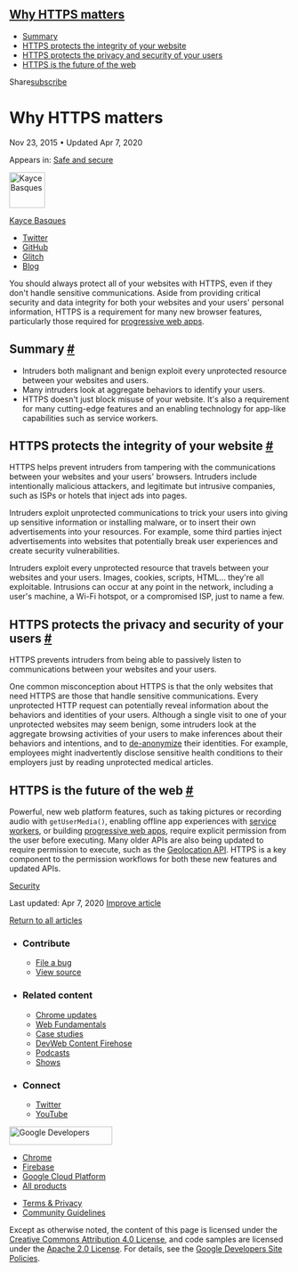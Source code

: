 ## <a href="#why-https-matters" class="w-toc__header--link">Why HTTPS matters</a>

- [Summary](#summary)
- [HTTPS protects the integrity of your website](#integrity)
- [HTTPS protects the privacy and security of your users](#privacy)
- [HTTPS is the future of the web](#capabilities)

Share<a href="/newsletter/" class="gc-analytics-event w-actions__fab w-actions__fab--subscribe"><span>subscribe</span></a>

# Why HTTPS matters

Nov 23, 2015 <span class="w-author__separator">•</span> Updated Apr 7, 2020

<span class="w-post-signpost__title">Appears in:</span> <a href="/secure" class="w-post-signpost__link">Safe and secure</a>

[<img src="https://web-dev.imgix.net/image/admin/7GdPR4YDRHSS6llepBOd.jpg?auto=format&amp;fit=crop&amp;h=64&amp;w=64" alt="Kayce Basques" class="w-author__image" sizes="(min-width: 64px) 64px, calc(100vw - 48px)" srcset="https://web-dev.imgix.net/image/admin/7GdPR4YDRHSS6llepBOd.jpg?fit=crop&amp;h=64&amp;w=64&amp;auto=format&amp;dpr=1&amp;q=75, https://web-dev.imgix.net/image/admin/7GdPR4YDRHSS6llepBOd.jpg?fit=crop&amp;h=64&amp;w=64&amp;auto=format&amp;dpr=2&amp;q=50 2x, https://web-dev.imgix.net/image/admin/7GdPR4YDRHSS6llepBOd.jpg?fit=crop&amp;h=64&amp;w=64&amp;auto=format&amp;dpr=3&amp;q=35 3x, https://web-dev.imgix.net/image/admin/7GdPR4YDRHSS6llepBOd.jpg?fit=crop&amp;h=64&amp;w=64&amp;auto=format&amp;dpr=4&amp;q=23 4x, https://web-dev.imgix.net/image/admin/7GdPR4YDRHSS6llepBOd.jpg?fit=crop&amp;h=64&amp;w=64&amp;auto=format&amp;dpr=5&amp;q=20 5x" width="64" height="64" />](/authors/kaycebasques/)

<a href="/authors/kaycebasques/" class="w-author__name-link">Kayce Basques</a>

- <a href="https://twitter.com/kaycebasques" class="w-author__link">Twitter</a>
- <a href="https://github.com/kaycebasques" class="w-author__link">GitHub</a>
- <a href="https://glitch.com/@kaycebasques" class="w-author__link">Glitch</a>
- <a href="https://kayce.basqu.es/" class="w-author__link">Blog</a>

You should always protect all of your websites with HTTPS, even if they don't handle sensitive communications. Aside from providing critical security and data integrity for both your websites and your users' personal information, HTTPS is a requirement for many new browser features, particularly those required for [progressive web apps](/progressive-web-apps).

## Summary <a href="#summary" class="w-headline-link">#</a>

- Intruders both malignant and benign exploit every unprotected resource between your websites and users.
- Many intruders look at aggregate behaviors to identify your users.
- HTTPS doesn't just block misuse of your website. It's also a requirement for many cutting-edge features and an enabling technology for app-like capabilities such as service workers.

## HTTPS protects the integrity of your website <a href="#integrity" class="w-headline-link">#</a>

HTTPS helps prevent intruders from tampering with the communications between your websites and your users' browsers. Intruders include intentionally malicious attackers, and legitimate but intrusive companies, such as ISPs or hotels that inject ads into pages.

Intruders exploit unprotected communications to trick your users into giving up sensitive information or installing malware, or to insert their own advertisements into your resources. For example, some third parties inject advertisements into websites that potentially break user experiences and create security vulnerabilities.

Intruders exploit every unprotected resource that travels between your websites and your users. Images, cookies, scripts, HTML… they're all exploitable. Intrusions can occur at any point in the network, including a user's machine, a Wi-Fi hotspot, or a compromised ISP, just to name a few.

## HTTPS protects the privacy and security of your users <a href="#privacy" class="w-headline-link">#</a>

HTTPS prevents intruders from being able to passively listen to communications between your websites and your users.

One common misconception about HTTPS is that the only websites that need HTTPS are those that handle sensitive communications. Every unprotected HTTP request can potentially reveal information about the behaviors and identities of your users. Although a single visit to one of your unprotected websites may seem benign, some intruders look at the aggregate browsing activities of your users to make inferences about their behaviors and intentions, and to [de-anonymize](https://en.wikipedia.org/wiki/De-anonymization) their identities. For example, employees might inadvertently disclose sensitive health conditions to their employers just by reading unprotected medical articles.

## HTTPS is the future of the web <a href="#capabilities" class="w-headline-link">#</a>

Powerful, new web platform features, such as taking pictures or recording audio with `getUserMedia()`, enabling offline app experiences with [service workers](/service-workers-cache-storage/), or building [progressive web apps](/progressive-web-apps), require explicit permission from the user before executing. Many older APIs are also being updated to require permission to execute, such as the [Geolocation API](https://developer.mozilla.org/docs/Web/API/Geolocation/Using_geolocation). HTTPS is a key component to the permission workflows for both these new features and updated APIs.

<a href="/tags/security/" class="w-chip">Security</a>

<span class="w-mr--sm">Last updated: Apr 7, 2020 </span>[Improve article](https://github.com/GoogleChrome/web.dev/blob/master/src/site/content/en/secure/why-https-matters/index.md)

<a href="/secure" class="gc-analytics-event w-article-navigation__link w-article-navigation__link--back w-article-navigation__link--single">Return to all articles</a>

- ### Contribute

  - <a href="https://github.com/GoogleChrome/web.dev/issues/new?assignees=&amp;labels=bug&amp;template=bug_report.md&amp;title=" class="w-footer__linkbox-link">File a bug</a>
  - <a href="https://github.com/googlechrome/web.dev" class="w-footer__linkbox-link">View source</a>

- ### Related content

  - <a href="https://blog.chromium.org/" class="w-footer__linkbox-link">Chrome updates</a>
  - <a href="https://developers.google.com/web/" class="w-footer__linkbox-link">Web Fundamentals</a>
  - <a href="https://developers.google.com/web/showcase/" class="w-footer__linkbox-link">Case studies</a>
  - <a href="https://devwebfeed.appspot.com/" class="w-footer__linkbox-link">DevWeb Content Firehose</a>
  - <a href="/podcasts/" class="w-footer__linkbox-link">Podcasts</a>
  - <a href="/shows/" class="w-footer__linkbox-link">Shows</a>

- ### Connect

  - <a href="https://www.twitter.com/ChromiumDev" class="w-footer__linkbox-link">Twitter</a>
  - <a href="https://www.youtube.com/user/ChromeDevelopers" class="w-footer__linkbox-link">YouTube</a>

<a href="https://developers.google.com/" class="w-footer__utility-logo-link"><img src="/images/lockup-color.png" alt="Google Developers" class="w-footer__utility-logo" width="185" height="33" /></a>

- <a href="https://developer.chrome.com/" class="w-footer__utility-link">Chrome</a>
- <a href="https://firebase.google.com/" class="w-footer__utility-link">Firebase</a>
- <a href="https://cloud.google.com/" class="w-footer__utility-link">Google Cloud Platform</a>
- <a href="https://developers.google.com/products" class="w-footer__utility-link">All products</a>

<!-- -->

- <a href="https://policies.google.com/" class="w-footer__utility-link">Terms &amp; Privacy</a>
- <a href="/community-guidelines/" class="w-footer__utility-link">Community Guidelines</a>

Except as otherwise noted, the content of this page is licensed under the [Creative Commons Attribution 4.0 License](https://creativecommons.org/licenses/by/4.0/), and code samples are licensed under the [Apache 2.0 License](https://www.apache.org/licenses/LICENSE-2.0). For details, see the [Google Developers Site Policies](https://developers.google.com/terms/site-policies).
